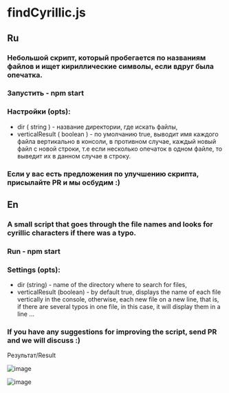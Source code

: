 # findCyrillic.js

## Ru
### Небольшой скрипт, который пробегается по названиям файлов и ищет кириллические символы, если вдруг была опечатка.

### Запустить - npm start

### Настройки (opts):
- dir ( string ) - название директории, где искать файлы,
- verticalResult ( boolean ) - по умолчанию true, выводит имя каждого файла вертикально в консоли, в противном случае, каждый новый файл с новой строки, т.е если несколько опечаток в одном файле, то выведит их в данном случае в строку.

### Если у вас есть предложения по улучшению скрипта, присылайте PR и мы осбудим :)

## En

### A small script that goes through the file names and looks for cyrillic characters if there was a typo.

### Run - npm start

### Settings (opts):
- dir (string) - name of the directory where to search for files,
- verticalResult (boolean) - by default true, displays the name of each file vertically in the console, otherwise, each new file on a new line, that is, if there are several typos in one file, in this case, it will display them in a line ...

### If you have any suggestions for improving the script, send PR and we will discuss :)


Результат/Result

![image](https://user-images.githubusercontent.com/7039282/128343744-fe1ef4fc-3edf-4904-afe1-831f096b18b7.png)

![image](https://user-images.githubusercontent.com/7039282/128344012-72ca0aea-72b1-4e68-a29e-61e721bc61b0.png)
